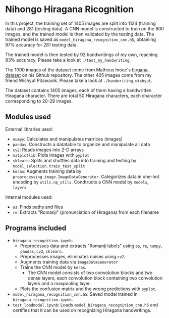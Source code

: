 # Nihongo Hiragana Ricognition
In this project, the training set of 1405 images are split into 1124 (training data) and 281 (testing data). A CNN model is constructed to train on the 800 images, and the trained model is then validated by the testing data. The trained model is saved as `model_hiragana_recognition_cnn.h5`, obtaining 97% accuracy for 281 testing data.

The trained model is then tested by 92 handwritings of my own, reaching 83% accuracy. Please take a look at `./test_my_handwriting`.

The 1000 images of the dataset come from Matheus Inoue's [hirgana-dataset](https://github.com/inoueMashuu/hiragana-dataset) on his Github repository.
The other 405 images come from my friend Wishyut Pitawanik. Please take a look at `./handwriting_wishyut`.

The dataset contains 1405 images, each of them having a handwritten Hiragana character. There are total 50 Hiragana characters, each character corresponding to 20-29 images.

## Modules used

External libraries used:
* `numpy`: Calculates and manipulates matrices (images)
* `pandas`: Constructs a datatable to organize and manipulate all data
* `cv2`: Reads images into 2-D arrays
* `matplotlib`: Plots images with `pyplot`
* `sklearn`: Splits and shuffles data into training and testing by `model_selection.train_test_split`
* `keras`: Augments training data by `preprocessing.image.ImageDataGenerator`. Categorizes data in one-hot encoding by `utils.np_utils`. Condtructs a CNN model by `models`, `layers`.

Internal modules used:
* `os`: Finds paths and files
* `re`: Extracts "Romanji" (pronunciation of Hiragana) from each filename

## Programs  included
* `hiragana_recognition.ipynb`: 
    * Preprocesses data and extracts "Romanji labels" using `os`, `re`, `numpy`, `pandas`, `cv2`, `sklearn`.
    * Preprocesses images, eliminates noises using `cv2`.
    * Augments training data via `ImageDataGenerator`
    * Trains the CNN model by `keras`. 
        * The CNN model consists of two convolution blocks and two dense layers, each convolution block containing two convolution layers and a maxpooling layer.
    * Plots the confusion matrix and the wrong predictions with `pyplot`.
* `model_hiragana_recognition_cnn.h5`: Saved model trained in `hiragana_recognition.ipynb`.
* `test_loadmodel.ipynb`: Loads `model_hiragana_recognition_cnn.h5` and certifies that it can be used on recognizing Hiragana handwritings.
